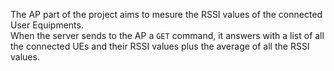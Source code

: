 The AP part of the project aims to mesure the RSSI values of the connected User
Equipments.  
When the server sends to the AP a `GET` command, it answers with a list of all
the connected UEs and their RSSI values plus the average of all the RSSI
values.
